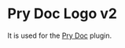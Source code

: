 Pry Doc Logo v2
===============

It is used for the [Pry Doc][1] plugin.

[1]: https://github.com/pry/pry-doc
